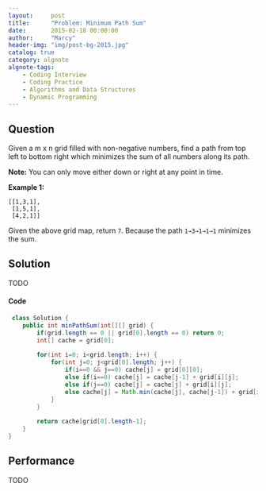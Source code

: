 ```yaml
---
layout:     post
title:      "Problem: Minimum Path Sum"
date:       2015-02-18 00:00:00
author:     "Marcy"
header-img: "img/post-bg-2015.jpg"
catalog: true
category: algnote
algnote-tags:
    - Coding Interview
    - Coding Practice
    - Algorithms and Data Structures
    - Dynamic Programming
---
```


## Question

Given a m x n grid filled with non-negative numbers, find a path from top left to bottom right which minimizes the sum of all numbers along its path.

**Note:** You can only move either down or right at any point in time.

**Example 1:**

```
[[1,3,1],
 [1,5,1],
 [4,2,1]]
```
Given the above grid map, return `7`. Because the path `1→3→1→1→1` minimizes the sum.


## Solution
TODO

#### Code
```java
 class Solution {
    public int minPathSum(int[][] grid) {
        if(grid.length == 0 || grid[0].length == 0) return 0;
        int[] cache = grid[0];
        
        for(int i=0; i<grid.length; i++) {
            for(int j=0; j<grid[0].length; j++) {
                if(i==0 && j==0) cache[j] = grid[0][0];
                else if(i==0) cache[j] = cache[j-1] + grid[i][j];
                else if(j==0) cache[j] = cache[j] + grid[i][j];
                else cache[j] = Math.min(cache[j], cache[j-1]) + grid[i][j];
            }
        }
        
        return cache[grid[0].length-1];
    }
}
```

## Performance
TODO